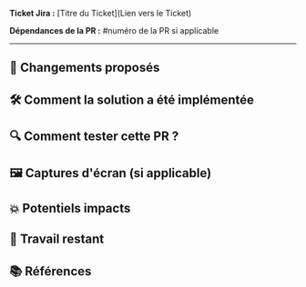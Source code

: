 <!--
Titre de la PR :
[type(build, chore, ci, docs, feat, fix, perf, refactor, revert, style, test)][portée]: [Titre succinct et descriptif de la PR en français, au présent de l'impératif]
-->

<!-- En-tête de la PR -->

**Ticket Jira :** [Titre du Ticket](Lien vers le Ticket)

**Dépendances de la PR :** #numéro de la PR si applicable

---

## 🚀 Changements proposés

<!--
- Détail des changements fonctionnels et techniques réalisés dans cette PR.
- Mettre en avant la valeur ajoutée et les décisions clés.
-->

## 🛠 Comment la solution a été implémentée

<!--
- Expliquer la conception et l'approche adoptée pour le développement.
- Mentionner les technologies clés ou les patterns utilisés.
-->

## 🔍 Comment tester cette PR ?

<!--
- Décrire les étapes pour tester les changements.
- Inclure les cas d'usage, postes, environnements où les tests doivent être réalisés.
-->

## 🖼️ Captures d'écran (si applicable)

<!--
- Utiliser des captures d'écran ou des vidéos pour illustrer les modifications d'UI ou les améliorations visuelles.
- Joindre des liens vers des fichiers ou des outils externes si nécessaire.
-->

## 💥 Potentiels impacts

<!--
- Identifier les potentiels impacts sur d'autres fonctionnalités ou sur l'expérience utilisateur.
- Évaluer les risques et les bénéfices de la PR.
-->

## 🚧 Travail restant

<!--
- Mentionner les points non terminés ou les problèmes connus.
- Identifier les améliorations futures ou les tâches à réaliser.
-->

## 📚 Références

<!--
- Inclure des liens vers des ressources externes, des articles, des documentations pour fournir du contexte.
- Citer les sources d'inspiration ou les technologies utilisées.
-->
